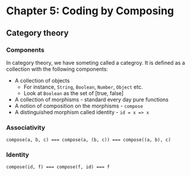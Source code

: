 # Chapter 5: Coding by Composing

## Category theory

### Components
In category theory, we have someting called a categroy. It is defined as a collection with the following components:

* A collection of objects
    * For instance, `String`, `Boolean`, `Number`, `Object` etc.
    * Look at `Boolean` as the set of [true, false]
* A collection of morphisms - standard every day pure functions
* A notion of composition on the morphisms - `compose`
* A distinguished morphism called identity - `id = x => x`

### Associativity
```
compose(a, b, c) === compose(a, (b, c)) === compose((a, b), c)
```

### Identity
```
compose(id, f) === compose(f, id) === f
```
